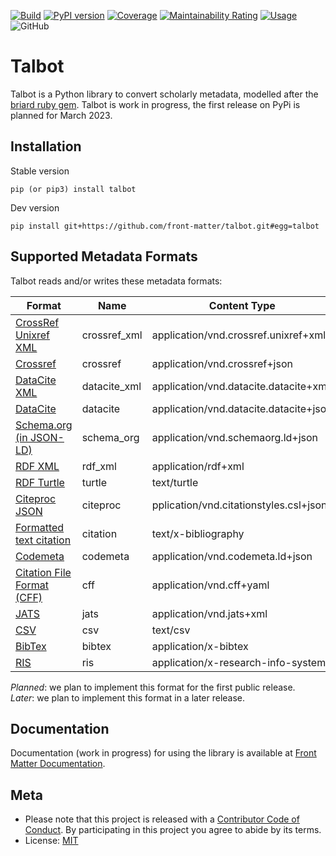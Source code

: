 [![Build](https://github.com/front-matter/talbot/actions/workflows/build.yml/badge.svg)](https://github.com/front-matter/talbot/actions/workflows/build.yml)
[![PyPI version](https://badge.fury.io/py/talbot.svg)](https://badge.fury.io/py/talbot)
[![Coverage](https://sonarcloud.io/api/project_badges/measure?project=front-matter_talbot&metric=coverage)](https://sonarcloud.io/summary/new_code?id=front-matter_talbot)
[![Maintainability Rating](https://sonarcloud.io/api/project_badges/measure?project=front-matter_talbot&metric=sqale_rating)](https://sonarcloud.io/summary/new_code?id=front-matter_talbot)
[![Usage](https://static.pepy.tech/badge/talbot)](https://pypi.python.org/pypi/talbot/)
![GitHub](https://img.shields.io/github/license/front-matter/talbot?logo=MIT)

# Talbot

Talbot is a Python library to convert scholarly metadata, modelled after the [briard ruby gem](https://github.com/front-matter/briard). Talbot is work in progress, the first release on PyPi is
planned for March 2023.

## Installation

Stable version

    pip (or pip3) install talbot

Dev version

    pip install git+https://github.com/front-matter/talbot.git#egg=talbot

## Supported Metadata Formats

Talbot reads and/or writes these metadata formats:

| Format                                                                                           | Name          | Content Type                           | Read    | Write   |
| ------------------------------------------------------------------------------------------------ | ------------- | -------------------------------------- | ------- | ------- |
| [CrossRef Unixref XML](https://www.crossref.org/schema/documentation/unixref1.1/unixref1.1.html) | crossref_xml      | application/vnd.crossref.unixref+xml   | later | planned |
| [Crossref](https://api.crossref.org)                                                             | crossref | application/vnd.crossref+json          | yes     | no      |
| [DataCite XML](https://schema.datacite.org/)                                                     | datacite_xml      | application/vnd.datacite.datacite+xml  | later | later |
| [DataCite](https://api.datacite.org/)                                                            | datacite | application/vnd.datacite.datacite+json | yes     | yes |
| [Schema.org (in JSON-LD)](http://schema.org/)                                                    | schema_org    | application/vnd.schemaorg.ld+json      | yes     | yes     |
| [RDF XML](http://www.w3.org/TR/rdf-syntax-grammar/)                                              | rdf_xml       | application/rdf+xml                    | no      | later   |
| [RDF Turtle](http://www.w3.org/TeamSubmission/turtle/)                                           | turtle        | text/turtle                            | no      | later   |
| [Citeproc JSON](https://citationstyles.org/)                                                     | citeproc      | pplication/vnd.citationstyles.csl+json | yes | yes     |
| [Formatted text citation](https://citationstyles.org/)                                           | citation      | text/x-bibliography                    | no      | yes     |
| [Codemeta](https://codemeta.github.io/)                                                          | codemeta      | application/vnd.codemeta.ld+json       | yes | later |
| [Citation File Format (CFF)](https://citation-file-format.github.io/)                            | cff           | application/vnd.cff+yaml               | later | later |
| [JATS](https://jats.nlm.nih.gov/)                                                                | jats          | application/vnd.jats+xml               | later   | later   |
| [CSV](ttps://en.wikipedia.org/wiki/Comma-separated_values)                                       | csv           | text/csv                               | no      | later   |
| [BibTex](http://en.wikipedia.org/wiki/BibTeX)                                                    | bibtex        | application/x-bibtex                   | later | yes     |
| [RIS](http://en.wikipedia.org/wiki/RIS_(file_format))                                            | ris           | application/x-research-info-systems    | later | yes     |

_Planned_: we plan to implement this format for the first public release.  
_Later_: we plan to implement this format in a later release.

## Documentation

Documentation (work in progress) for using the library is available at [Front Matter Documentation](https://docs.front-matter.io/talbot/).

## Meta

-   Please note that this project is released with a [Contributor Code of Conduct](https://github.com/front-matter/talbot/blob/main/CODE_OF_CONDUCT.md). By participating in this project you agree to abide by its terms.
-   License: [MIT](https://github.com/front-matter/talbot/blob/main/LICENSE)
